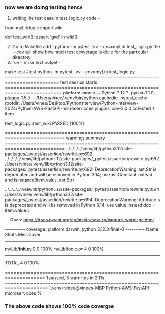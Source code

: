 ### now we are doing testing hence

1. writing the test case in test_logic.py
   code -

from myLib.logic import wiki

def test_wiki():
assert 'god' in wiki()

2. Go to Makefile add - python -m pytest -vv --cov=myLib test_logic.py
   the --cov will show how much test ccoverage is done for the particular directory
3. run - make test
   output -

make test
#test
python -m pytest -vv --cov=myLib test_logic.py
========================================================================= test session starts ==========================================================================
platform darwin -- Python 3.12.3, pytest-7.1.0, pluggy-1.5.0 -- /Users/vinee/.venv/bin/python
cachedir: .pytest_cache
rootdir: /Users/vinee/Desktop/PythonInterview/Python-interview-2024/Python-AWS-FastAPI-microservicces
plugins: cov-3.0.0
collected 1 item

test_logic.py::test_wiki PASSED [100%]

=========================================================================== warnings summary ===========================================================================
../../../../.venv/lib/python3.12/site-packages/\_pytest/assertion/rewrite.py:692
../../../../.venv/lib/python3.12/site-packages/\_pytest/assertion/rewrite.py:692
/Users/vinee/.venv/lib/python3.12/site-packages/\_pytest/assertion/rewrite.py:692: DeprecationWarning: ast.Str is deprecated and will be removed in Python 3.14; use ast.Constant instead
and isinstance(item.value, ast.Str)

../../../../.venv/lib/python3.12/site-packages/\_pytest/assertion/rewrite.py:694
/Users/vinee/.venv/lib/python3.12/site-packages/\_pytest/assertion/rewrite.py:694: DeprecationWarning: Attribute s is deprecated and will be removed in Python 3.14; use value instead
doc = item.value.s

-- Docs: https://docs.pytest.org/en/stable/how-to/capture-warnings.html

---------- coverage: platform darwin, python 3.12.3-final-0 ----------
Name Stmts Miss Cover

---

myLib/**init**.py 0 0 100%
myLib/logic.py 4 0 100%

---

TOTAL 4 0 100%

==================================================================== 1 passed, 3 warnings in 2.11s =====================================================================
(.venv) vinee@Vinees-MBP Python-AWS-FastAPI-microservicces %

### The above code shows 100% code covergae
